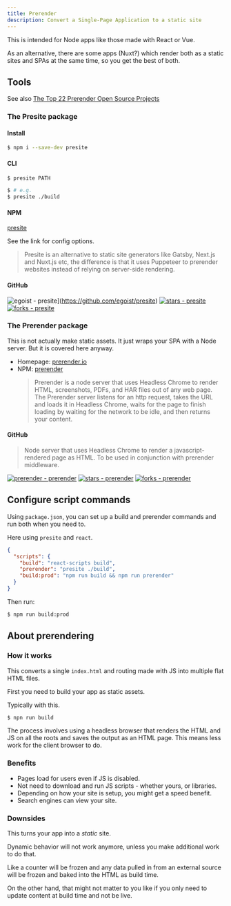 ```yaml
---
title: Prerender
description: Convert a Single-Page Application to a static site
---
```


This is intended for Node apps like those made with React or Vue.

As an alternative, there are some apps (Nuxt?) which render both as a static sites and SPAs at the same time, so you get the best of both.


## Tools

See also [The Top 22 Prerender Open Source Projects](https://awesomeopensource.com/projects/prerender)

### The Presite package

#### Install

```sh
$ npm i --save-dev presite
```

#### CLI

```sh
$ presite PATH

$ # e.g.
$ presite ./build
```

#### NPM

[presite](https://www.npmjs.com/package/presite)

See the link for config options.

> Presite is an alternative to static site generators like Gatsby, Next.js and Nuxt.js etc, the difference is that it uses Puppeteer to prerender websites instead of relying on server-side rendering.

#### GitHub

![egoist - presite](https://img.shields.io/static/v1?label=egoist&message=presite&color=blue&logo=github)](https://github.com/egoist/presite)
[![stars - presite](https://img.shields.io/github/stars/egoist/presite?style=social)](https://github.com/egoist/presite)
[![forks - presite](https://img.shields.io/github/forks/egoist/presite?style=social)](https://github.com/egoist/presite)

### The Prerender package

This is not actually make static assets. It just wraps your SPA with a Node server. But it is covered here anyway.

- Homepage: [prerender.io](https://prerender.io/)
- NPM: [prerender](https://www.npmjs.com/package/prerender)
    > Prerender is a node server that uses Headless Chrome to render HTML, screenshots, PDFs, and HAR files out of any web page. The Prerender server listens for an http request, takes the URL and loads it in Headless Chrome, waits for the page to finish loading by waiting for the network to be idle, and then returns your content.

#### GitHub

> Node server that uses Headless Chrome to render a javascript-rendered page as HTML. To be used in conjunction with prerender middleware.

[![prerender - prerender](https://img.shields.io/static/v1?label=prerender&message=prerender&color=blue&logo=github)](https://github.com/prerender/prerender)
[![stars - prerender](https://img.shields.io/github/stars/prerender/prerender?style=social)](https://github.com/prerender/prerender)
[![forks - prerender](https://img.shields.io/github/forks/prerender/prerender?style=social)](https://github.com/prerender/prerender)

## Configure script commands

Using `package.json`, you can set up a build and prerender commands and run both when you need to.

Here using `presite` and `react`.

```json
{
  "scripts": {
    "build": "react-scripts build",
    "prerender": "presite ./build",
    "build:prod": "npm run build && npm run prerender"
  }
}
```

Then run:

```sh
$ npm run build:prod
```


## About prerendering

### How it works

This converts a single `index.html` and routing made with JS into multiple flat HTML files.

First you need to build your app as static assets.

Typically with this.

```sh
$ npn run build
```

The process involves using a headless browser that renders the HTML and JS on all the roots and saves the output as an HTML page. This means less work for the client browser to do.

### Benefits

- Pages load for users even if JS is disabled.
- Not need to download and run JS scripts - whether yours, or libraries.
- Depending on how your site is setup, you might get a speed benefit.
- Search engines can view your site.

### Downsides

This turns your app into a _static_ site.

Dynamic behavior will not work anymore, unless you make additional work to do that.

Like a counter will be frozen and any data pulled in from an external source will be frozen and baked into the HTML as build time.

On the other hand, that might not matter to you like if you only need to update content at build time and not be live.
